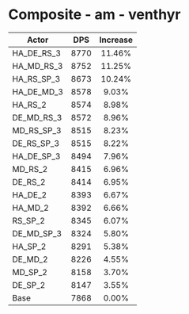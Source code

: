 # Composite - am - venthyr
| Actor | DPS | Increase |
|---|:---:|:---:|
|HA_DE_RS_3|8770|11.46%|
|HA_MD_RS_3|8752|11.25%|
|HA_RS_SP_3|8673|10.24%|
|HA_DE_MD_3|8578|9.03%|
|HA_RS_2|8574|8.98%|
|DE_MD_RS_3|8572|8.96%|
|MD_RS_SP_3|8515|8.23%|
|DE_RS_SP_3|8515|8.22%|
|HA_DE_SP_3|8494|7.96%|
|MD_RS_2|8415|6.96%|
|DE_RS_2|8414|6.95%|
|HA_DE_2|8393|6.67%|
|HA_MD_2|8392|6.66%|
|RS_SP_2|8345|6.07%|
|DE_MD_SP_3|8324|5.80%|
|HA_SP_2|8291|5.38%|
|DE_MD_2|8226|4.55%|
|MD_SP_2|8158|3.70%|
|DE_SP_2|8147|3.55%|
|Base|7868|0.00%|
